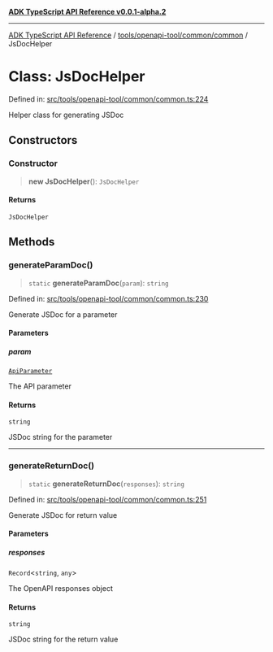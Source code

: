 [**ADK TypeScript API Reference v0.0.1-alpha.2**](../../../../../README.md)

***

[ADK TypeScript API Reference](../../../../../modules.md) / [tools/openapi-tool/common/common](../README.md) / JsDocHelper

# Class: JsDocHelper

Defined in: [src/tools/openapi-tool/common/common.ts:224](https://github.com/njraladdin/adk-typescript/blob/main/src/tools/openapi-tool/common/common.ts#L224)

Helper class for generating JSDoc

## Constructors

### Constructor

> **new JsDocHelper**(): `JsDocHelper`

#### Returns

`JsDocHelper`

## Methods

### generateParamDoc()

> `static` **generateParamDoc**(`param`): `string`

Defined in: [src/tools/openapi-tool/common/common.ts:230](https://github.com/njraladdin/adk-typescript/blob/main/src/tools/openapi-tool/common/common.ts#L230)

Generate JSDoc for a parameter

#### Parameters

##### param

[`ApiParameter`](ApiParameter.md)

The API parameter

#### Returns

`string`

JSDoc string for the parameter

***

### generateReturnDoc()

> `static` **generateReturnDoc**(`responses`): `string`

Defined in: [src/tools/openapi-tool/common/common.ts:251](https://github.com/njraladdin/adk-typescript/blob/main/src/tools/openapi-tool/common/common.ts#L251)

Generate JSDoc for return value

#### Parameters

##### responses

`Record`\<`string`, `any`\>

The OpenAPI responses object

#### Returns

`string`

JSDoc string for the return value
